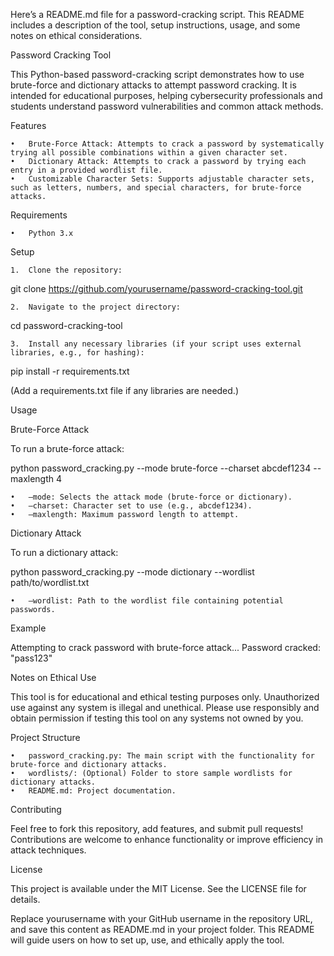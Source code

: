 Here’s a README.md file for a password-cracking script. This README includes a description of the tool, setup instructions, usage, and some notes on ethical considerations.

Password Cracking Tool

This Python-based password-cracking script demonstrates how to use brute-force and dictionary attacks to attempt password cracking. It is intended for educational purposes, helping cybersecurity professionals and students understand password vulnerabilities and common attack methods.

Features

	•	Brute-Force Attack: Attempts to crack a password by systematically trying all possible combinations within a given character set.
	•	Dictionary Attack: Attempts to crack a password by trying each entry in a provided wordlist file.
	•	Customizable Character Sets: Supports adjustable character sets, such as letters, numbers, and special characters, for brute-force attacks.

Requirements

	•	Python 3.x

Setup

	1.	Clone the repository:

git clone https://github.com/yourusername/password-cracking-tool.git


	2.	Navigate to the project directory:

cd password-cracking-tool


	3.	Install any necessary libraries (if your script uses external libraries, e.g., for hashing):

pip install -r requirements.txt

(Add a requirements.txt file if any libraries are needed.)

Usage

Brute-Force Attack

To run a brute-force attack:

python password_cracking.py --mode brute-force --charset abcdef1234 --maxlength 4

	•	–mode: Selects the attack mode (brute-force or dictionary).
	•	–charset: Character set to use (e.g., abcdef1234).
	•	–maxlength: Maximum password length to attempt.

Dictionary Attack

To run a dictionary attack:

python password_cracking.py --mode dictionary --wordlist path/to/wordlist.txt

	•	–wordlist: Path to the wordlist file containing potential passwords.

Example

Attempting to crack password with brute-force attack...
Password cracked: "pass123"

Notes on Ethical Use

This tool is for educational and ethical testing purposes only. Unauthorized use against any system is illegal and unethical. Please use responsibly and obtain permission if testing this tool on any systems not owned by you.

Project Structure

	•	password_cracking.py: The main script with the functionality for brute-force and dictionary attacks.
	•	wordlists/: (Optional) Folder to store sample wordlists for dictionary attacks.
	•	README.md: Project documentation.

Contributing

Feel free to fork this repository, add features, and submit pull requests! Contributions are welcome to enhance functionality or improve efficiency in attack techniques.

License

This project is available under the MIT License. See the LICENSE file for details.

Replace yourusername with your GitHub username in the repository URL, and save this content as README.md in your project folder. This README will guide users on how to set up, use, and ethically apply the tool.